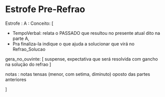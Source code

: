 # Estrofe Pre-Refrao

Estrofe : A : Conceito: [  

- TempoVerbal: relata o PASSADO que resultou no presente atual dito na parte A,
- Pra finaliza-la indique o que ajuda a solucionar que virá no Refrao_Solucao

gera_no_ouvinte: [ suspense, expectativa que será resolvida com gancho na solução do refrao  ]

notas : notas tensas (menor, com setima, diminuto) oposto das partes anteriores


]

